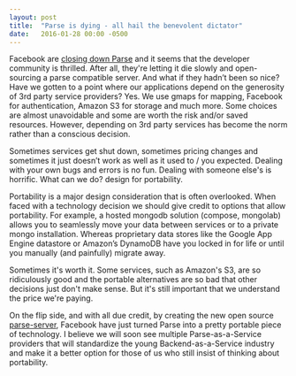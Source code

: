 ```yaml
---
layout: post
title:  "Parse is dying - all hail the benevolent dictator"
date:   2016-01-28 00:00 -0500
---
```


Facebook are [closing down Parse][parse_death] and it seems that the developer community is thrilled. After all, they're letting it die slowly and open-sourcing a parse compatible server. And what if they hadn’t been so nice? Have we gotten to a point where our applications depend on the generosity of 3rd party service providers? Yes. We use gmaps for mapping, Facebook for authentication, Amazon S3 for storage and much more. Some choices are almost unavoidable and some are worth the risk and/or saved resources. However, depending on 3rd party services has become the norm rather than a conscious decision.

Sometimes services get shut down, sometimes pricing changes and sometimes it just doesn’t work as well as it used to / you expected. Dealing with your own bugs and errors is no fun. Dealing with someone else's is horrific. What can we do? design for portability.

Portability is a major design consideration that is often overlooked. When faced with a technology decision we should give credit to options that allow portability. For example, a hosted mongodb solution (compose, mongolab) allows you to seamlessly move your data between services or to a private mongo installation. Whereas proprietary data stores like the Google App Engine datastore or Amazon’s DynamoDB have you locked in for life or until you manually (and painfully) migrate away.

Sometimes it's worth it. Some services, such as Amazon's S3, are so ridiculously good and the portable alternatives are so bad that other decisions just don't make sense. But it's still important that we understand the price we're paying.

On the flip side, and with all due credit, by creating the new open source [parse-server][parse_server], Facebook have just turned Parse into a pretty portable piece of technology. I believe we will soon see multiple Parse-as-a-Service providers that will standardize the young Backend-as-a-Service  industry and make it a better option for those of us who still insist of thinking about portability. 

[parse_death]: http://blog.parse.com/announcements/moving-on/
[parse_server]: https://github.com/ParsePlatform/parse-server